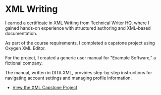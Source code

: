 # XML Writing

I earned a certificate in XML Writing from Technical Writer HQ, where I gained hands-on experience with structured authoring and XML-based documentation.

As part of the course requirements, I completed a capstone project using Oxygen XML Editor.

For the project, I created a generic user manual for "Example Software," a fictional company. 

The manual, written in DITA XML, provides step-by-step instructions for navigating account settings and managing profile information.

* [View the XML Capstone Project](xml_capstone.pdf)
